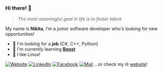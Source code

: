 ### Hi there! 👋

> *The most meaningful goal in life is to foster talent*

My name is **Nikita**, I'm a junior software developer who's looking for new opportunities!
- 🔭 I'm looking for a **job** (C#, C++, Python)
- 🌱 I'm currently learning **[Boost](https://www.boost.org/)**
- 🐧 I like Linux!

[![Website](https://cdn3.iconfinder.com/data/icons/business-and-office-51/32/user_person_human_avatar-32.png)](https://rusetskii.dev/)
[![LinkedIn](https://cdn3.iconfinder.com/data/icons/free-social-icons/67/linkedin_square_color-32.png)](https://www.linkedin.com/in/xtenzq/)
[![Facebook](https://cdn3.iconfinder.com/data/icons/free-social-icons/67/facebook_square-32.png)](https://www.facebook.com/xtenzQ/)
[![Mail](https://cdn4.iconfinder.com/data/icons/logos-and-brands/512/243_Outlook_logo-32.png)](mailto:me@rusetskii.dev)
...or check my 🌐 [website](https://rusetskii.dev/)!

<!--
**xtenzQ/xtenzQ** is a ✨ _special_ ✨ repository because its `README.md` (this file) appears on your GitHub profile.

Here are some ideas to get you started:

-  I’m currently working on ...
- 🌱 I’m currently learning ...
- 👯 I’m looking to collaborate on ...
- 🤔 I’m looking for help with ...
- 💬 Ask me about ...
- 📫 How to reach me: ...
- 😄 Pronouns: ...
- ⚡ Fun fact: ...
-->
